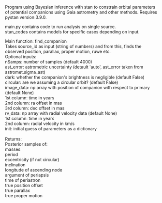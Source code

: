 Program using Bayesian inference with stan to constrain orbital parameters of potential companions using Gaia astrometry and other methods.  Requires pystan version 3.9.0.

main.py contains code to run analysis on single source. <br />
stan_codes contains models for specific cases depending on input. <br />

Main function: find_companion <br />
Takes source_id as input (string of numbers) and from this, finds the observed position, parallax, proper motion, ruwe etc. <br />
Optional inputs: <br />
nSamps: number of samples (default 4000) <br />
ast_error: astrometric uncertainty (detault 'auto', ast_error taken from astromet.sigma_ast) <br />
dark: whether the companion's brightness is negligible (default False) <br />
circular: are we assuming a circular orbit? (default False) <br />
image_data: np array with position of companion with respect to primary (default None) <br />
            1st column: time in years <br />
            2nd column: ra offset in mas <br />
            3rd column: dec offset in mas <br />
rv_data: np array with radial velocity data (default None) <br />
            1st column: time in years <br />
            2nd column: radial velocity in km/s <br />
init: initial guess of parameters as a dictionary <br />
<br />
Returns: <br />
Posterior samples of: <br />
masses <br />
period <br />
eccentricity (if not circular) <br />
inclination <br />
longitude of ascending node <br />
argument of periapsis <br />
time of periastron <br />
true position offset <br />
true parallax <br />
true proper motion <br />
